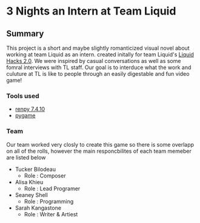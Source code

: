 # 3 Nights an Intern at Team Liquid

## Summary 
This project is a short and maybe slightly romanticized visual novel about working at team Liquid as an intern. created initally for team Liquid's [Liquid Hacks 2.0](https://liquidhacks2021.devpost.com/). We were inspired by casual conversations as well as some fomral interviews with TL staff. Our goal is to interduce what the work and culuture at TL is like to people through an easily digestable and fun video game!


### Tools used
* [renpy 7.4.10](https://www.renpy.org/)
* [pygame](https://www.pygame.org/news)


### Team
Our team worked very closly to create this game so there is some overlapp on all of the rolls, however the main responcbilites of each team memeber are listed below 

* Tucker Bilodeau
  * Role : Composer 
* Alisa Khieu
  * Role : Lead Programer 
* Seaney Shell
  * Role : Programming  
* Sarah Kangastone
  * Role : Writer & Artiest  

